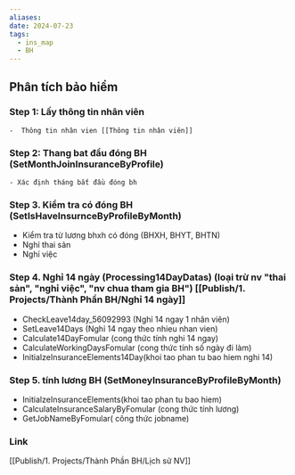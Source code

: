 ```yaml
---
aliases: 
date: 2024-07-23
tags:
  - ins_map
  - BH
---
```

## Phân tích bảo hiểm
### Step 1: Lấy thông tin nhân viên 
	-  Thông tin nhân vien [[Thông tin nhân viên]]
### Step 2: Thang bat đầu đóng BH (SetMonthJoinInsuranceByProfile)
	- Xác định tháng bắt đầu đóng bh

### Step 3. Kiểm tra có đóng BH (SetIsHaveInsurnceByProfileByMonth)
- Kiểm tra từ lương bhxh  có đóng (BHXH, BHYT, BHTN)
- Nghỉ thai sản
- Nghỉ việc
### Step 4. Nghỉ 14 ngày (Processing14DayDatas) (loại trừ nv "thai sản", "nghỉ việc", "nv chua tham gia BH") [[Publish/1. Projects/Thành Phần BH/Nghỉ 14 ngày]]
- CheckLeave14day_56092993 (Nghỉ 14 ngay 1 nhân viên)
- SetLeave14Days (Nghỉ 14 ngay theo nhieu nhan vien)
- Calculate14DayFomular (cong thức tính nghi 14 ngay)
- CalculateWorkingDaysFomular (cong thức tính số ngày đi làm) 
- InitialzeInsuranceElements14Day(khoi tao phan tu bao hiem nghi 14)
### Step 5. tính lương BH (SetMoneyInsuranceByProfileByMonth)
- InitialzeInsuranceElements(khoi tao phan tu bao hiem)
- CalculateInsuranceSalaryByFomular (cong thức tính lương)
- GetJobNameByFomular( công thức jobname)


### Link
[[Publish/1. Projects/Thành Phần BH/Lịch sử NV]]
